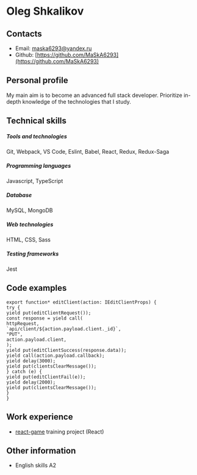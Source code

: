 # Oleg Shkalikov

## Contacts

- Email: maska6293@yandex.ru
- Github: [https://github.com/MaSkA6293](https://github.com/MaSkA6293)

## Personal profile

My main aim is to become an advanced full stack developer. Prioritize in-depth knowledge of the technologies that I study.

## Technical skills

##### Tools and technologies

Git, Webpack, VS Code, Eslint, Babel, React, Redux, Redux-Saga

##### Programming languages

Javascript, TypeScript

##### Database

MySQL, MongoDB

##### Web technologies

HTML, CSS, Sass

##### Testing frameworks

Jest

## Code examples

```
export function* editClient(action: IEditClientProps) {
try {
yield put(editClientRequest());
const response = yield call(
httpRequest,
`api/client/${action.payload.client._id}`,
"PUT",
action.payload.client,
);
yield put(editClientSuccess(response.data));
yield call(action.payload.callback);
yield delay(3000);
yield put(clientsClearMessage());
} catch (e) {
yield put(editClientFail(e));
yield delay(2000);
yield put(clientsClearMessage());
}
}
```

## Work experience

- [react-game](https://maska6293-react-game.herokuapp.com/) training project (React)

## Other information

- English skills A2
